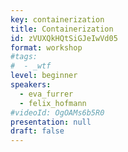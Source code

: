 ```yaml
---
key: containerization
title: Containerization
id: zVUXQkHQtSiGJeIwVd05
format: workshop
#tags:
#  - _wtf
level: beginner
speakers:
  - eva_furrer
  - felix_hofmann
#videoId: OgOAMs6b5R0
presentation: null
draft: false
---
```


